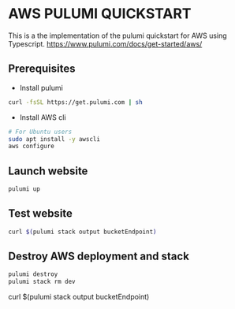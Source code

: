 # AWS PULUMI QUICKSTART

This is a the implementation of the pulumi quickstart for AWS using Typescript.
https://www.pulumi.com/docs/get-started/aws/

## Prerequisites
- Install pulumi 
```bash
curl -fsSL https://get.pulumi.com | sh
```
- Install AWS cli 
```bash
# For Ubuntu users
sudo apt install -y awscli
aws configure
```

## Launch website
```bash
pulumi up
```

## Test website
```bash
curl $(pulumi stack output bucketEndpoint)
```

## Destroy AWS deployment and stack
```bash
pulumi destroy
pulumi stack rm dev
```
curl $(pulumi stack output bucketEndpoint)